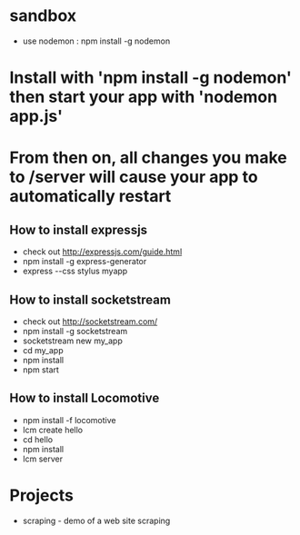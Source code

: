 sandbox
=======

* use nodemon : npm install -g nodemon
# Install with 'npm install -g nodemon' then start your app with 'nodemon app.js'
# From then on, all changes you make to /server will cause your app to automatically restart

How to install expressjs
------------------------
* check out http://expressjs.com/guide.html
* npm install -g express-generator
* express --css stylus myapp

How to install socketstream
--------------------------
* check out http://socketstream.com/
* npm install -g socketstream
* socketstream new my_app
* cd my_app
* npm install
* npm start

How to install Locomotive
-------------------------
* npm install -f locomotive
* lcm create hello
* cd hello
* npm install
* lcm server

Projects
========

* scraping - demo of a web site scraping
